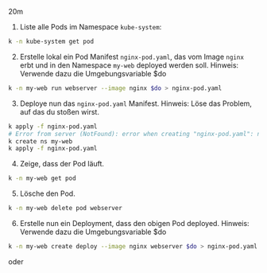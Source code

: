 20m
1. Liste alle Pods im Namespace `kube-system`:

```sh
k -n kube-system get pod
```

2. Erstelle lokal ein Pod Manifest `nginx-pod.yaml`, das vom Image `nginx` erbt
   und in den Namespace `my-web` deployed werden soll.
   Hinweis: Verwende dazu die Umgebungsvariable $do

```sh
k -n my-web run webserver --image nginx $do > nginx-pod.yaml
```

3. Deploye nun das `nginx-pod.yaml` Manifest.
   Hinweis: Löse das Problem, auf das du stoßen wirst.

```sh
k apply -f nginx-pod.yaml
# Error from server (NotFound): error when creating "nginx-pod.yaml": namespaces "my-deploy" not found
k create ns my-web
k apply -f nginx-pod.yaml
```

4. Zeige, dass der Pod läuft.

```sh
k -n my-web get pod
```

5. Lösche den Pod.

```sh
k -n my-web delete pod webserver
```

6. Erstelle nun ein Deployment, dass den obigen Pod deployed.
   Hinweis: Verwende dazu die Umgebungsvariable $do

```sh
k -n my-web create deploy --image nginx webserver $do > nginx-pod.yaml
```

oder